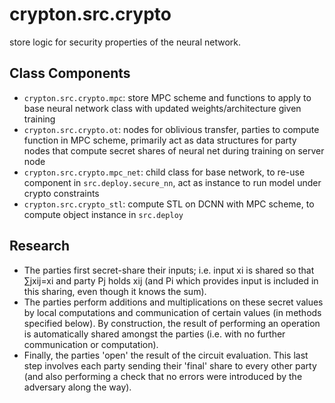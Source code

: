 # crypton.src.crypto
store logic for security properties of the neural network. 

## Class Components
- `crypton.src.crypto.mpc`: store MPC scheme and functions to apply to base neural network class with updated weights/architecture given training
- `crypton.src.crypto.ot`: nodes for oblivious transfer, parties to compute function in MPC scheme, primarily act as data structures for party nodes that compute secret shares of neural net during training on server node
- `crypton.src.crypto.mpc_net`: child class for base network, to re-use component in `src.deploy.secure_nn`, act as instance to run model under crypto constraints
- `crypton.src.crypto_stl`: compute STL on DCNN with MPC scheme, to compute object instance in `src.deploy`


## Research
- The parties first secret-share their inputs; i.e. input xi is shared so that ∑jxij=xi and party Pj holds xij (and Pi which provides input is included in this sharing, even though it knows the sum).
- The parties perform additions and multiplications on these secret values by local computations and communication of certain values (in methods specified below). By construction, the result of performing an operation is automatically shared amongst the parties (i.e. with no further communication or computation).
- Finally, the parties 'open' the result of the circuit evaluation. This last step involves each party sending their 'final' share to every other party (and also performing a check that no errors were introduced by the adversary along the way).

